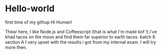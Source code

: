 # Hello-world
first time of my githup
Hi Human!

Thear here, I like Node.js and Coffeescript (that is what I'm made kof !)
i've khad tacos on the moon and find them far superior to earth tacos.
batch 6 section A
I very upset with the results i got from my internal exam.
I will try more then.

